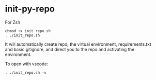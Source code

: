 # init-py-repo

For Zsh

```
chmod +x init_repo.sh
. ./init_repo.sh
```

It will automatically create repo, the virtual environment, requirements.txt and basic gitignore, and direct you to the repo and activating the environment.

To open with vscode:

```
. ./init_repo.sh -v
```
